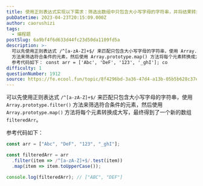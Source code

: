 ```yaml
---
title: 使用正则表达式实现以下需求：筛选出数组中只包含大小写字母的字符串，并将结果转换成大写
pubDatetime: 2023-04-23T20:15:09.000Z
author: caorushizi
tags:
  - 编程题
postSlug: 6a9bf4f6d633d44fc23d50da1109fd5a
description: >-
  可以先使用正则表达式 /^[a-zA-Z]+$/ 来匹配只包含大小写字母的字符串，使用 Array.prototype.filter()
  方法来筛选符合条件的元素，然后使用 Array.prototype.map() 方法将每个元素转换成大写，最终得到了一个新的数组 filteredArr。
  参考代码如下： const arr = ['Abc', 'DeF', '123', '_ghI']; co
difficulty: 1
questionNumber: 1912
source: https://fe.ecool.fun/topic/8f4296bd-3a36-47d4-a13b-05b5b628c37e
---
```


可以先使用正则表达式 `/^[a-zA-Z]+$/` 来匹配只包含大小写字母的字符串，使用 `Array.prototype.filter()` 方法来筛选符合条件的元素，然后使用 `Array.prototype.map()` 方法将每个元素转换成大写，最终得到了一个新的数组 `filteredArr`。

参考代码如下：

```js
const arr = ["Abc", "DeF", "123", "_ghI"];

const filteredArr = arr
  .filter(item => /^[a-zA-Z]+$/.test(item))
  .map(item => item.toUpperCase());

console.log(filteredArr); // ["ABC", "DEF"]
```

